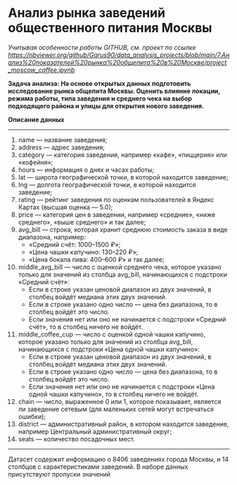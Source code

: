 # Анализ рынка заведений общественного питания Москвы


*Учитывая особенности работы GITHUB, см. проект по ссылке <https://nbviewer.org/github/Garus90/data_analysis_projects/blob/main/7.Анализ%20показателей%20рынка%20общепита%20в%20Москве/project_moscow_caffee.ipynb>*

<b>Задача анализа: На основе открытых данных подготовить исследование рынка общепита Москвы. Оценить влияние локации, режима работы, типа заведения и среднего чека  на выбор подходящего района и улицы для открытия нового заведения. </b>


**Описание данных**
***
1. name — название заведения;
2. address — адрес заведения;
3. category — категория заведения, например «кафе», «пиццерия» или «кофейня»;
4. hours — информация о днях и часах работы;
5. lat — широта географической точки, в которой находится заведение;
6. lng — долгота географической точки, в которой находится заведение;
7. rating — рейтинг заведения по оценкам пользователей в Яндекс Картах (высшая оценка — 5.0);
8. price — категория цен в заведении, например «средние», «ниже среднего», «выше среднего» и так далее;
9. avg_bill — строка, которая хранит среднюю стоимость заказа в виде диапазона, например:
    * «Средний счёт: 1000–1500 ₽»;
    * «Цена чашки капучино: 130–220 ₽»;
    * «Цена бокала пива: 400–600 ₽» и так далее;
10. middle_avg_bill — число с оценкой среднего чека, которое указано только для значений из столбца avg_bill, начинающихся с подстроки «Средний счёт»:
    * Если в строке указан ценовой диапазон из двух значений, в столбец войдёт медиана этих двух значений.
    * Если в строке указано одно число — цена без диапазона, то в столбец войдёт это число.
    * Если значения нет или оно не начинается с подстроки «Средний счёт», то в столбец ничего не войдёт.
11. middle_coffee_cup — число с оценкой одной чашки капучино, которое указано только для значений из столбца avg_bill, начинающихся с подстроки «Цена одной чашки капучино»:
    * Если в строке указан ценовой диапазон из двух значений, в столбец войдёт медиана этих двух значений.
    * Если в строке указано одно число — цена без диапазона, то в столбец войдёт это число.
    * Если значения нет или оно не начинается с подстроки «Цена одной чашки капучино», то в столбец ничего не войдёт.
12. chain — число, выраженное 0 или 1, которое показывает, является ли заведение сетевым (для маленьких сетей могут встречаться ошибки);
13. district — административный район, в котором находится заведение, например Центральный административный округ;
14. seats — количество посадочных мест.
***
Датасет содержит информацию о 8406 заведениях города Москвы, и 14 столбцов с характеристиками заведений. В наборе данных присутствуют пропуски значений

